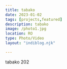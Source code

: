```yaml
---
title: tabako
date: 2023-01-02
tags: [projects,featured]
description: tabako
image: /photo1.jpg
location: RO
type: Photo/Video
layout: "indiblog.njk"

---
```

tabako 202